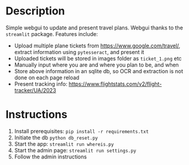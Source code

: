 # Description
Simple webgui to update and present travel plans. Webgui thanks to the `streamlit` package. Features include:

* Upload multiple plane tickets from https://www.google.com/travel/, extract information using `pytesseract`, and present it
* Uploaded tickets will be stored in images folder as `ticket_1.png` etc
* Manually input where you are and where you plan to be, and when
* Store above information in an sqlite db, so OCR and extraction is not done on each page reload
* Present tracking info: https://www.flightstats.com/v2/flight-tracker/UA/2023

# Instructions

1. Install prerequisites: `pip install -r requirements.txt`
2. Initiate the db `python db_reset.py`
3. Start the app: `streamlit run whereis.py`
4. Start the admin page: `streamlit run settings.py`
5. Follow the admin instructions
